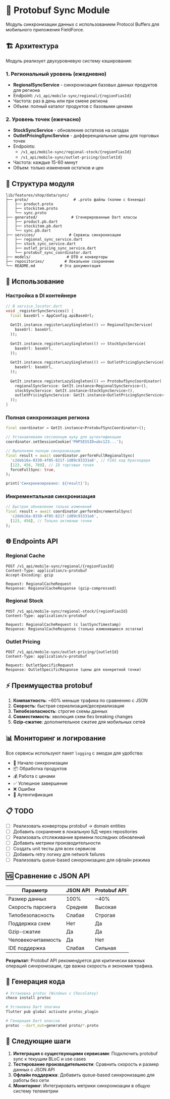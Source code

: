# 🚀 Protobuf Sync Module

Модуль синхронизации данных с использованием Protocol Buffers для мобильного приложения FieldForce.

## 🏗️ Архитектура

Модуль реализует двухуровневую систему кэширования:

### 1. Региональный уровень (ежедневно)
- **RegionalSyncService** - синхронизация базовых данных продуктов для региона
- Endpoint: `/v1_api/mobile-sync/regional/{regionFiasId}`
- Частота: раз в день или при смене региона
- Объем: полный каталог продуктов с базовыми ценами

### 2. Уровень точек (ежечасно)  
- **StockSyncService** - обновление остатков на складах
- **OutletPricingSyncService** - дифференциальные цены для торговых точек
- Endpoints: 
  - `/v1_api/mobile-sync/regional-stock/{regionFiasId}`
  - `/v1_api/mobile-sync/outlet-pricing/{outletId}`
- Частота: каждые 15-60 минут
- Объем: только изменения остатков и цен

## 📁 Структура модуля

```
lib/features/shop/data/sync/
├── proto/                    # .proto файлы (копии с бэкенда)
│   ├── product.proto
│   ├── stockitem.proto
│   └── sync.proto
├── generated/               # Сгенерированные Dart классы
│   ├── product.pb.dart
│   ├── stockitem.pb.dart
│   └── sync.pb.dart
├── services/               # Сервисы синхронизации
│   ├── regional_sync_service.dart
│   ├── stock_sync_service.dart
│   ├── outlet_pricing_sync_service.dart
│   └── protobuf_sync_coordinator.dart
├── models/                # DTO и конверторы
├── repositories/         # Локальное сохранение
└── README.md           # Эта документация
```

## 🔧 Использование

### Настройка в DI контейнере

```dart
// В service_locator.dart
void _registerSyncServices() {
  final baseUrl = AppConfig.apiBaseUrl;
  
  GetIt.instance.registerLazySingleton(() => RegionalSyncService(
    baseUrl: baseUrl,
  ));
  
  GetIt.instance.registerLazySingleton(() => StockSyncService(
    baseUrl: baseUrl,
  ));
  
  GetIt.instance.registerLazySingleton(() => OutletPricingSyncService(
    baseUrl: baseUrl,
  ));
  
  GetIt.instance.registerLazySingleton(() => ProtobufSyncCoordinator(
    regionalSyncService: GetIt.instance<RegionalSyncService>(),
    stockSyncService: GetIt.instance<StockSyncService>(),
    outletPricingSyncService: GetIt.instance<OutletPricingSyncService>(),
  ));
}
```

### Полная синхронизация региона

```dart
final coordinator = GetIt.instance<ProtobufSyncCoordinator>();

// Устанавливаем сессионную куку для аутентификации
coordinator.setSessionCookie('PHPSESSID=abc123...');

// Выполняем полную синхронизацию
final result = await coordinator.performFullRegionalSync(
  'c2deb16a-0330-4f05-821f-1d09c93331e6', // FIAS код Краснодара
  [123, 456, 789], // ID торговых точек
  forceFullSync: true,
);

print('Синхронизировано: ${result}');
```

### Инкрементальная синхронизация

```dart
// Быстрое обновление только изменений
final result = await coordinator.performIncrementalSync(
  'c2deb16a-0330-4f05-821f-1d09c93331e6',
  [123, 456], // Только активные точки
);
```

## 🌐 Endpoints API

### Regional Cache
```
POST /v1_api/mobile-sync/regional/{regionFiasId}
Content-Type: application/x-protobuf
Accept-Encoding: gzip

Request: RegionalCacheRequest
Response: RegionalCacheResponse (gzip-compressed)
```

### Regional Stock  
```
POST /v1_api/mobile-sync/regional-stock/{regionFiasId}
Content-Type: application/x-protobuf

Request: RegionalCacheRequest (с lastSyncTimestamp)
Response: RegionalCacheResponse (только изменившиеся остатки)
```

### Outlet Pricing
```
POST /v1_api/mobile-sync/outlet-pricing/{outletId}  
Content-Type: application/x-protobuf

Request: OutletSpecificRequest
Response: OutletSpecificResponse (цены для конкретной точки)
```

## ⚡ Преимущества protobuf

1. **Компактность**: ~60% меньше трафика по сравнению с JSON
2. **Скорость**: быстрая сериализация/десериализация
3. **Типобезопасность**: строгие схемы данных
4. **Совместимость**: эволюция схем без breaking changes
5. **Gzip-сжатие**: дополнительное сжатие для мобильных сетей

## 📊 Мониторинг и логирование

Все сервисы используют пакет `logging` с эмодзи для удобства:

- 🔄 Начало синхронизации
- 📦 Обработка продуктов  
- 💰 Работа с ценами
- ✅ Успешное завершение
- ❌ Ошибки
- 🍪 Аутентификация

## 📋 TODO

- [ ] Реализовать конверторы protobuf -> domain entities
- [ ] Добавить сохранение в локальную БД через repositories
- [ ] Реализовать отслеживание времени последних обновлений
- [ ] Добавить метрики производительности
- [ ] Создать unit тесты для всех сервисов
- [ ] Добавить retry логику для network failures
- [ ] Реализовать queue-based синхронизацию для офлайн режима

## 🆚 Сравнение с JSON API

| Параметр | JSON API | Protobuf API |
|----------|----------|--------------|
| Размер данных | 100% | ~40% |
| Скорость парсинга | Средняя | Высокая |
| Типобезопасность | Слабая | Строгая |
| Поддержка схем | Нет | Да |
| Gzip-сжатие | Да | Да |
| Человекочитаемость | Да | Нет |
| IDE поддержка | Слабая | Сильная |

**Результат**: Protobuf API рекомендуется для критически важных операций синхронизации, где важна скорость и экономия трафика.

## 🔧 Генерация кода

```bash
# Установка protoc (Windows с Chocolatey)
choco install protoc

# Установка Dart плагина
flutter pub global activate protoc_plugin

# Генерация Dart классов
protoc --dart_out=generated proto/*.proto
```

## 🚀 Следующие шаги

1. **Интеграция с существующими сервисами**: Подключить protobuf sync к текущим BLoC и use cases
2. **Тестирование производительности**: Сравнить скорость и размер данных с JSON API  
3. **Офлайн поддержка**: Добавить queue-based синхронизацию для работы без сети
4. **Мониторинг**: Интегрировать метрики синхронизации в общую систему телеметрии